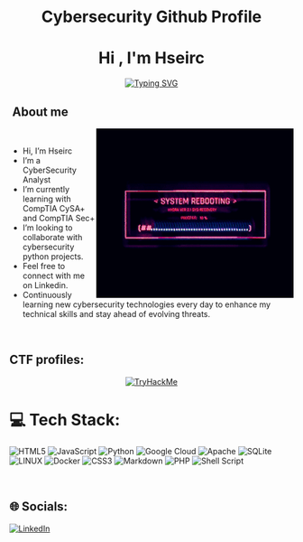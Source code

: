 <h1 align="Center">
    <br>
   Cybersecurity Github Profile 
  <br>
</h1>


<h1 align="center"><b>Hi , I'm Hseirc</b></h1>

<p align="center">
  <a href="https://git.io/typing-svg"><img src="https://readme-typing-svg.demolab.com?font=Fira+Code&pause=1000&color=04F72A&width=435&lines=Cybersecurity+Analyst;Threat+Intelligence" alt="Typing SVG" /></a>
</p>




## <picture><img src = "" width = 50px></picture> **About me**
<picture> <img align="right" src="/Assets/tumblr_psvdzrwa1O1qhli70_540-ezgif.com-resize.gif"></picture>

<br>



- Hi, I’m Hseirc
- I’m a CyberSecurity Analyst
- I’m currently learning with CompTIA CySA+ and CompTIA Sec+
- I’m looking to collaborate with cybersecurity python projects.
- Feel free to connect with me on Linkedin.
- Continuously learning new cybersecurity technologies every day to enhance my technical skills and stay ahead of evolving threats.
 
 
<br>



## CTF profiles:

<div align="center">
 <a href="https://tryhackme.com/p/CHrne"><img src="https://tryhackme-badges.s3.amazonaws.com/CHrne.png" alt="TryHackMe"></a>
</div>


# 💻 Tech Stack:
 ![HTML5](https://img.shields.io/badge/html5-%23E34F26.svg?style=plastic&logo=html5&logoColor=white) ![JavaScript](https://img.shields.io/badge/javascript-%23323330.svg?style=plastic&logo=javascript&logoColor=%23F7DF1E) ![Python](https://img.shields.io/badge/python-3670A0?style=plastic&logo=python&logoColor=ffdd54)   ![Google Cloud](https://img.shields.io/badge/Google%20Cloud-%234285F4.svg?style=plastic&logo=google-cloud&logoColor=white)  ![Apache](https://img.shields.io/badge/apache-%23D42029.svg?style=plastic&logo=apache&logoColor=white)  ![SQLite](https://img.shields.io/badge/sqlite-%2307405e.svg?style=plastic&logo=sqlite&logoColor=white) ![LINUX](https://img.shields.io/badge/Linux-FCC624?style=plastic&logo=linux&logoColor=black) ![Docker](https://img.shields.io/badge/docker-%230db7ed.svg?style=plastic&logo=docker&logoColor=white)   ![CSS3](https://img.shields.io/badge/css3-%231572B6.svg?style=plastic&logo=css3&logoColor=white) ![Markdown](https://img.shields.io/badge/markdown-%23000000.svg?style=plastic&logo=markdown&logoColor=white) ![PHP](https://img.shields.io/badge/php-%23777BB4.svg?style=plastic&logo=php&logoColor=white) ![Shell Script](https://img.shields.io/badge/shell_script-%23121011.svg?style=plastic&logo=gnu-bash&logoColor=white)








 







</a>
</div>

<br>


## 🌐 Socials:
[![LinkedIn](https://img.shields.io/badge/LinkedIn-%230077B5.svg?logo=linkedin&logoColor=white)](https://www.linkedin.com/in/ronald-hseirc2/)

<br>
  






<!---
Ronhseirc/Ronhseirc is a ✨ special ✨ repository because its `README.md` (this file) appears on your GitHub profile.
You can click the Preview link to take a look at your changes.
--->
